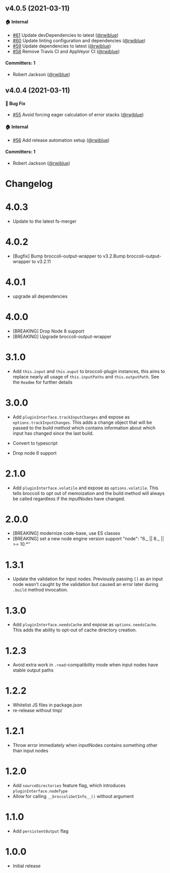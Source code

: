 ## v4.0.5 (2021-03-11)

#### :house: Internal
* [#61](https://github.com/broccolijs/broccoli-plugin/pull/61) Update devDependencies to latest ([@rwjblue](https://github.com/rwjblue))
* [#60](https://github.com/broccolijs/broccoli-plugin/pull/60) Update linting configuration and dependencies ([@rwjblue](https://github.com/rwjblue))
* [#59](https://github.com/broccolijs/broccoli-plugin/pull/59) Update dependencies to latest ([@rwjblue](https://github.com/rwjblue))
* [#58](https://github.com/broccolijs/broccoli-plugin/pull/58) Remove Travis CI and AppVeyor CI ([@rwjblue](https://github.com/rwjblue))

#### Committers: 1
- Robert Jackson ([@rwjblue](https://github.com/rwjblue))


## v4.0.4 (2021-03-11)

#### :bug: Bug Fix

- [#55](https://github.com/broccolijs/broccoli-plugin/pull/55) Avoid forcing eager calculation of error stacks ([@rwjblue](https://github.com/rwjblue))

#### :house: Internal

- [#56](https://github.com/broccolijs/broccoli-plugin/pull/56) Add release automation setup ([@rwjblue](https://github.com/rwjblue))

#### Committers: 1

- Robert Jackson ([@rwjblue](https://github.com/rwjblue))

# Changelog

# 4.0.3

- Update to the latest fs-merger

# 4.0.2

- [Bugfix] Bump broccoli-output-wrapper to v3.2.Bump broccoli-output-wrapper to v3.2.11

# 4.0.1

- upgrade all dependencies

# 4.0.0

- [BREAKING] Drop Node 8 support
- [BREAKING] Upgrade broccoli-output-wrapper

# 3.1.0

- Add `this.input` and `this.ouput` to broccoli-plugin instances, this aims to replace nearly all usage of `this.inputPaths` and `this.outputPath`. See the `Readme` for further details

# 3.0.0

- Add `pluginInterface.trackInputChanges` and expose as `options.trackInputChanges`. This adds a change object
  that will be passed to the build method which contains information about which input has changed since the
  last build.

- Convert to typescript

- Drop node 6 support

# 2.1.0

- Add `pluginInterface.volatile` and expose as `options.volatile`. This tells broccoli to opt out of memoization and
  the build method will always be called regardless if the inputNodes have changed.

# 2.0.0

- [BREAKING] modernize code-base, use ES classes
- [BREAKING] set a new node engine version support "node": "6._ || 8._ || >= 10.\*"

# 1.3.1

- Update the validation for input nodes. Previously passing `[]` as an input
  node wasn't caught by the validation but caused an error later during
  `.build` method invocation.

# 1.3.0

- Add `pluginInterface.needsCache` and expose as `options.needsCache`. This adds the ability
  to opt-out of cache directory creation.

# 1.2.3

- Avoid extra work in `.read`-compatibility mode when input nodes have stable output paths

# 1.2.2

- Whitelist JS files in package.json
- re-release without tmp/

# 1.2.1

- Throw error immediately when inputNodes contains something other than input nodes

# 1.2.0

- Add `sourceDirectories` feature flag, which introduces `pluginInterface.nodeType`
- Allow for calling `__broccoliGetInfo__()` without argument

# 1.1.0

- Add `persistentOutput` flag

# 1.0.0

- Initial release
